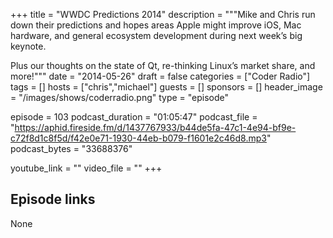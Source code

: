 +++
title = "WWDC Predictions 2014"
description = """Mike and Chris run down their predictions and hopes areas Apple might improve iOS, Mac hardware, and general ecosystem development during next week’s big keynote.

Plus our thoughts on the state of Qt, re-thinking Linux’s market share, and more!"""
date = "2014-05-26"
draft = false
categories = ["Coder Radio"]
tags = []
hosts = ["chris","michael"]
guests = []
sponsors = []
header_image = "/images/shows/coderradio.png"
type = "episode"

episode = 103
podcast_duration = "01:05:47"
podcast_file = "https://aphid.fireside.fm/d/1437767933/b44de5fa-47c1-4e94-bf9e-c72f8d1c8f5d/f42e0e71-1930-44eb-b079-f1601e2c46d8.mp3"
podcast_bytes = "33688376"

youtube_link = ""
video_file = ""
+++

## Episode links

None

